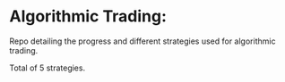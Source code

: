 # Algorithmic Trading:

Repo detailing the progress and different strategies used for algorithmic trading.

Total of 5 strategies.